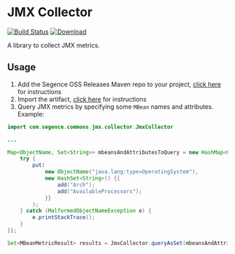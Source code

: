 JMX Collector
=============

[![Build Status](https://travis-ci.org/Segence/jmx-collector.svg?branch=master)](https://travis-ci.org/Segence/jmx-collector)
[ ![Download](https://api.bintray.com/packages/segence/maven-oss-releases/jmx-collector/images/download.svg) ](https://bintray.com/segence/maven-oss-releases/jmx-collector/_latestVersion)

A library to collect JMX metrics.

Usage
-----

1. Add the Segence OSS Releases Maven repo to your project, [click here](https://bintray.com/segence/maven-oss-releases/jmx-collector) for instructions
2. Import the artifact, [click here](https://bintray.com/segence/maven-oss-releases/jmx-collector) for instructions
3. Query JMX metrics by specifying some `MBean` names and attributes. Example:
```java
import com.segence.commons.jmx.collector.JmxCollector

...

Map<ObjectName, Set<String>> mbeansAndAttributesToQuery = new HashMap<ObjectName, Set<String>>() {{
    try {
        put(
            new ObjectName("java.lang:type=OperatingSystem"),
            new HashSet<String>() {{
                add("Arch");
                add("AvailableProcessors");
            }}
        );
    } catch (MalformedObjectNameException e) {
        e.printStackTrace();
    }
}};

Set<MBeanMetricResult> results = JmxCollector.queryAsSet(mbeansAndAttributesToQuery);
```

